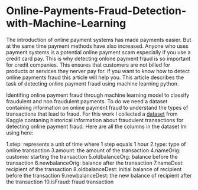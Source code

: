 # Online-Payments-Fraud-Detection-with-Machine-Learning

The introduction of online payment systems has made payments easier. But at the same time payment methods have also increased. Anyone who uses payment systems is a potential online payment scam especially if you use a credit card pay. This is why detecting onlone payment fraud is so important for credit companies. This ensures that customers are not billed for products or services they nerver pay for. if you want to know how to detect online payments fraud this article will help you. This article describes the task of detecting online payment fraud using machine learning python.

Identifing online payment fraud through machine learning model to classify fraudulent and non fraudulent payments. To do we need a dataset containing information on online payment fraud to understand the types of transactions that lead to fraud. For this work I collected a <a href="https://www.kaggle.com/ealaxi/paysim1/download">dataset</a> from Kaggle contaning historical information about fraudulent transactions for detecting online payment fraud. Here are all the columns in the dataset Im using here:
 
1.step: represents a unit of time where 1 step equals 1 hour
2.type: type of online transaction
3.amount: the amount of the transaction
4.nameOrig: customer starting the transaction
5.oldbalanceOrg: balance before the transaction
6.newbalanceOrig: balance after the transaction
7.nameDest: recipient of the transaction
8.oldbalanceDest: initial balance of recipient before the transaction
9.newbalanceDest: the new balance of recipient after the transaction
10.isFraud: fraud transaction
